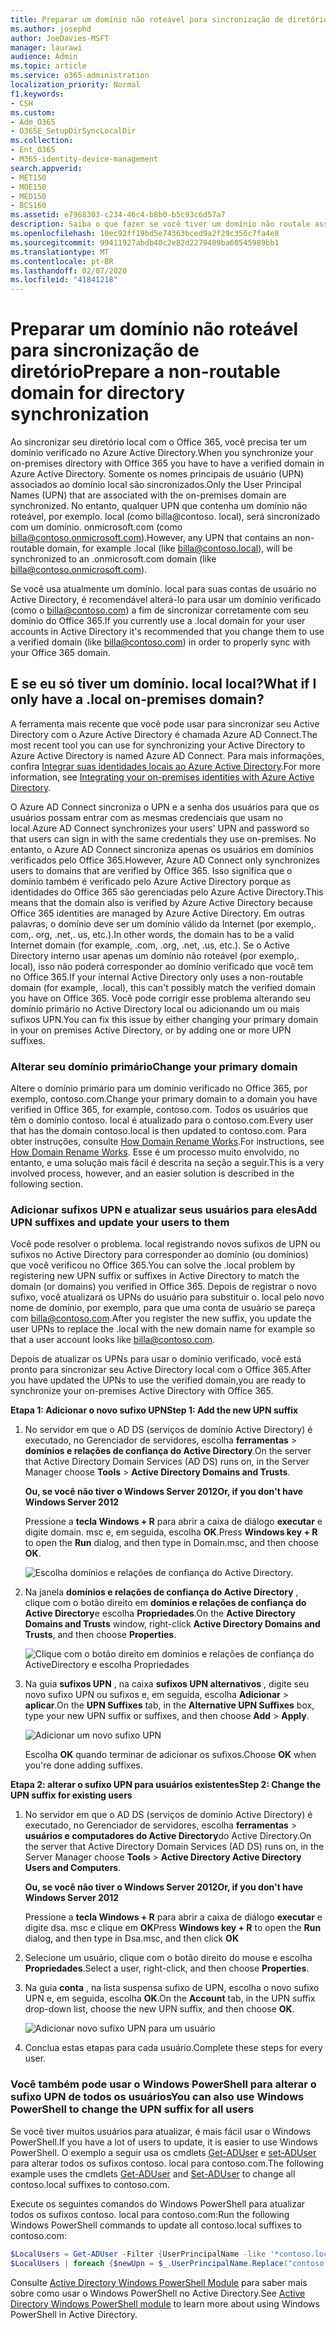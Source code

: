 ```yaml
---
title: Preparar um domínio não roteável para sincronização de diretório
ms.author: josephd
author: JoeDavies-MSFT
manager: laurawi
audience: Admin
ms.topic: article
ms.service: o365-administration
localization_priority: Normal
f1.keywords:
- CSH
ms.custom:
- Adm_O365
- O365E_SetupDirSyncLocalDir
ms.collection:
- Ent_O365
- M365-identity-device-management
search.appverid:
- MET150
- MOE150
- MED150
- BCS160
ms.assetid: e7968303-c234-46c4-b8b0-b5c93c6d57a7
description: Saiba o que fazer se você tiver um domínio não routale associado aos seus usuários locais antes de sincronizar com o Office 365.
ms.openlocfilehash: 10ec92ff19bd5e74363bced9a2f29c356c7fa4e8
ms.sourcegitcommit: 99411927abdb40c2e82d2279489ba60545989bb1
ms.translationtype: MT
ms.contentlocale: pt-BR
ms.lasthandoff: 02/07/2020
ms.locfileid: "41841218"
---
```

# <a name="prepare-a-non-routable-domain-for-directory-synchronization"></a><span data-ttu-id="24b45-103">Preparar um domínio não roteável para sincronização de diretório</span><span class="sxs-lookup"><span data-stu-id="24b45-103">Prepare a non-routable domain for directory synchronization</span></span>
<span data-ttu-id="24b45-104">Ao sincronizar seu diretório local com o Office 365, você precisa ter um domínio verificado no Azure Active Directory.</span><span class="sxs-lookup"><span data-stu-id="24b45-104">When you synchronize your on-premises directory with Office 365 you have to have a verified domain in Azure Active Directory.</span></span> <span data-ttu-id="24b45-105">Somente os nomes principais de usuário (UPN) associados ao domínio local são sincronizados.</span><span class="sxs-lookup"><span data-stu-id="24b45-105">Only the User Principal Names (UPN) that are associated with the on-premises domain are synchronized.</span></span> <span data-ttu-id="24b45-106">No entanto, qualquer UPN que contenha um domínio não roteável, por exemplo. local (como billa@contoso. local), será sincronizado com um domínio. onmicrosoft.com (como billa@contoso.onmicrosoft.com).</span><span class="sxs-lookup"><span data-stu-id="24b45-106">However, any UPN that contains an non-routable domain, for example .local (like billa@contoso.local), will be synchronized to an .onmicrosoft.com domain (like billa@contoso.onmicrosoft.com).</span></span> 

<span data-ttu-id="24b45-107">Se você usa atualmente um domínio. local para suas contas de usuário no Active Directory, é recomendável alterá-lo para usar um domínio verificado (como o billa@contoso.com) a fim de sincronizar corretamente com seu domínio do Office 365.</span><span class="sxs-lookup"><span data-stu-id="24b45-107">If you currently use a .local domain for your user accounts in Active Directory it's recommended that you change them to use a verified domain (like billa@contoso.com) in order to properly sync with your Office 365 domain.</span></span>
  
## <a name="what-if-i-only-have-a-local-on-premises-domain"></a><span data-ttu-id="24b45-108">E se eu só tiver um domínio. local local?</span><span class="sxs-lookup"><span data-stu-id="24b45-108">What if I only have a .local on-premises domain?</span></span>

<span data-ttu-id="24b45-109">A ferramenta mais recente que você pode usar para sincronizar seu Active Directory com o Azure Active Directory é chamada Azure AD Connect.</span><span class="sxs-lookup"><span data-stu-id="24b45-109">The most recent tool you can use for synchronizing your Active Directory to Azure Active Directory is named Azure AD Connect.</span></span> <span data-ttu-id="24b45-110">Para mais informações, confira [Integrar suas identidades locais ao Azure Active Directory](https://docs.microsoft.com/azure/architecture/reference-architectures/identity/azure-ad).</span><span class="sxs-lookup"><span data-stu-id="24b45-110">For more information, see [Integrating your on-premises identities with Azure Active Directory](https://docs.microsoft.com/azure/architecture/reference-architectures/identity/azure-ad).</span></span>
  
<span data-ttu-id="24b45-111">O Azure AD Connect sincroniza o UPN e a senha dos usuários para que os usuários possam entrar com as mesmas credenciais que usam no local.</span><span class="sxs-lookup"><span data-stu-id="24b45-111">Azure AD Connect synchronizes your users' UPN and password so that users can sign in with the same credentials they use on-premises.</span></span> <span data-ttu-id="24b45-112">No entanto, o Azure AD Connect sincroniza apenas os usuários em domínios verificados pelo Office 365.</span><span class="sxs-lookup"><span data-stu-id="24b45-112">However, Azure AD Connect only synchronizes users to domains that are verified by Office 365.</span></span> <span data-ttu-id="24b45-113">Isso significa que o domínio também é verificado pelo Azure Active Directory porque as identidades do Office 365 são gerenciadas pelo Azure Active Directory.</span><span class="sxs-lookup"><span data-stu-id="24b45-113">This means that the domain also is verified by Azure Active Directory because Office 365 identities are managed by Azure Active Directory.</span></span> <span data-ttu-id="24b45-114">Em outras palavras, o domínio deve ser um domínio válido da Internet (por exemplo,. com,. org, .net,. us, etc.).</span><span class="sxs-lookup"><span data-stu-id="24b45-114">In other words, the domain has to be a valid Internet domain (for example, .com, .org, .net, .us, etc.).</span></span> <span data-ttu-id="24b45-115">Se o Active Directory interno usar apenas um domínio não roteável (por exemplo,. local), isso não poderá corresponder ao domínio verificado que você tem no Office 365.</span><span class="sxs-lookup"><span data-stu-id="24b45-115">If your internal Active Directory only uses a non-routable domain (for example, .local), this can't possibly match the verified domain you have on Office 365.</span></span> <span data-ttu-id="24b45-116">Você pode corrigir esse problema alterando seu domínio primário no Active Directory local ou adicionando um ou mais sufixos UPN.</span><span class="sxs-lookup"><span data-stu-id="24b45-116">You can fix this issue by either changing your primary domain in your on premises Active Directory, or by adding one or more UPN suffixes.</span></span>
  
### <a name="change-your-primary-domain"></a><span data-ttu-id="24b45-117">**Alterar seu domínio primário**</span><span class="sxs-lookup"><span data-stu-id="24b45-117">**Change your primary domain**</span></span>

<span data-ttu-id="24b45-118">Altere o domínio primário para um domínio verificado no Office 365, por exemplo, contoso.com.</span><span class="sxs-lookup"><span data-stu-id="24b45-118">Change your primary domain to a domain you have verified in Office 365, for example, contoso.com.</span></span> <span data-ttu-id="24b45-119">Todos os usuários que têm o domínio contoso. local é atualizado para o contoso.com.</span><span class="sxs-lookup"><span data-stu-id="24b45-119">Every user that has the domain contoso.local is then updated to contoso.com.</span></span> <span data-ttu-id="24b45-120">Para obter instruções, consulte [How Domain Rename Works](https://go.microsoft.com/fwlink/p/?LinkId=624174).</span><span class="sxs-lookup"><span data-stu-id="24b45-120">For instructions, see [How Domain Rename Works](https://go.microsoft.com/fwlink/p/?LinkId=624174).</span></span> <span data-ttu-id="24b45-121">Esse é um processo muito envolvido, no entanto, e uma solução mais fácil é descrita na seção a seguir.</span><span class="sxs-lookup"><span data-stu-id="24b45-121">This is a very involved process, however, and an easier solution is described in the following section.</span></span>
  
### <a name="add-upn-suffixes-and-update-your-users-to-them"></a><span data-ttu-id="24b45-122">**Adicionar sufixos UPN e atualizar seus usuários para eles**</span><span class="sxs-lookup"><span data-stu-id="24b45-122">**Add UPN suffixes and update your users to them**</span></span>

<span data-ttu-id="24b45-123">Você pode resolver o problema. local registrando novos sufixos de UPN ou sufixos no Active Directory para corresponder ao domínio (ou domínios) que você verificou no Office 365.</span><span class="sxs-lookup"><span data-stu-id="24b45-123">You can solve the .local problem by registering new UPN suffix or suffixes in Active Directory to match the domain (or domains) you verified in Office 365.</span></span> <span data-ttu-id="24b45-124">Depois de registrar o novo sufixo, você atualizará os UPNs do usuário para substituir o. local pelo novo nome de domínio, por exemplo, para que uma conta de usuário se pareça com billa@contoso.com.</span><span class="sxs-lookup"><span data-stu-id="24b45-124">After you register the new suffix, you update the user UPNs to replace the .local with the new domain name for example so that a user account looks like billa@contoso.com.</span></span>
  
<span data-ttu-id="24b45-125">Depois de atualizar os UPNs para usar o domínio verificado, você está pronto para sincronizar seu Active Directory local com o Office 365.</span><span class="sxs-lookup"><span data-stu-id="24b45-125">After you have updated the UPNs to use the verified domain,you are ready to synchronize your on-premises Active Directory with Office 365.</span></span>
  
 <span data-ttu-id="24b45-126">**Etapa 1: Adicionar o novo sufixo UPN**</span><span class="sxs-lookup"><span data-stu-id="24b45-126">**Step 1: Add the new UPN suffix**</span></span>
  
1. <span data-ttu-id="24b45-127">No servidor em que o AD DS (serviços de domínio Active Directory) é executado, no Gerenciador de servidores, escolha **ferramentas** \> **domínios e relações de confiança do Active Directory**.</span><span class="sxs-lookup"><span data-stu-id="24b45-127">On the server that Active Directory Domain Services (AD DS) runs on, in the Server Manager choose **Tools** \> **Active Directory Domains and Trusts**.</span></span>
    
    <span data-ttu-id="24b45-128">**Ou, se você não tiver o Windows Server 2012**</span><span class="sxs-lookup"><span data-stu-id="24b45-128">**Or, if you don't have Windows Server 2012**</span></span>
    
    <span data-ttu-id="24b45-129">Pressione a **tecla Windows + R** para abrir a caixa de diálogo **executar** e digite domain. msc e, em seguida, escolha **OK**.</span><span class="sxs-lookup"><span data-stu-id="24b45-129">Press **Windows key + R** to open the **Run** dialog, and then type in Domain.msc, and then choose **OK**.</span></span>
    
    ![Escolha domínios e relações de confiança do Active Directory.](media/46b6e007-9741-44af-8517-6f682e0ac974.png)
  
2. <span data-ttu-id="24b45-131">Na janela **domínios e relações de confiança do Active Directory** , clique com o botão direito em **domínios e relações de confiança do Active Directory**e escolha **Propriedades**.</span><span class="sxs-lookup"><span data-stu-id="24b45-131">On the **Active Directory Domains and Trusts** window, right-click **Active Directory Domains and Trusts**, and then choose **Properties**.</span></span>
    
    ![Clique com o botão direito em domínios e relações de confiança do ActiveDirectory e escolha Propriedades](media/39d20812-ffb5-4ba9-8d7b-477377ac360d.png)
  
3. <span data-ttu-id="24b45-133">Na guia **sufixos UPN** , na caixa **sufixos UPN alternativos** , digite seu novo sufixo UPN ou sufixos e, em seguida, escolha **Adicionar** \> **aplicar**.</span><span class="sxs-lookup"><span data-stu-id="24b45-133">On the **UPN Suffixes** tab, in the **Alternative UPN Suffixes** box, type your new UPN suffix or suffixes, and then choose **Add** \> **Apply**.</span></span>
    
    ![Adicionar um novo sufixo UPN](media/a4aaf919-7adf-469a-b93f-83ef284c0915.PNG)
  
    <span data-ttu-id="24b45-135">Escolha **OK** quando terminar de adicionar os sufixos.</span><span class="sxs-lookup"><span data-stu-id="24b45-135">Choose **OK** when you're done adding suffixes.</span></span> 
    
 <span data-ttu-id="24b45-136">**Etapa 2: alterar o sufixo UPN para usuários existentes**</span><span class="sxs-lookup"><span data-stu-id="24b45-136">**Step 2: Change the UPN suffix for existing users**</span></span>
  
1. <span data-ttu-id="24b45-137">No servidor em que o AD DS (serviços de domínio Active Directory) é executado, no Gerenciador de servidores, escolha **ferramentas** \> **usuários e computadores do Active Directory**do Active Directory.</span><span class="sxs-lookup"><span data-stu-id="24b45-137">On the server that Active Directory Domain Services (AD DS) runs on, in the Server Manager choose **Tools** \> **Active Directory Active Directory Users and Computers**.</span></span>
    
    <span data-ttu-id="24b45-138">**Ou, se você não tiver o Windows Server 2012**</span><span class="sxs-lookup"><span data-stu-id="24b45-138">**Or, if you don't have Windows Server 2012**</span></span>
    
    <span data-ttu-id="24b45-139">Pressione a **tecla Windows + R** para abrir a caixa de diálogo **executar** e digite dsa. msc e clique em **OK**</span><span class="sxs-lookup"><span data-stu-id="24b45-139">Press **Windows key + R** to open the **Run** dialog, and then type in Dsa.msc, and then click **OK**</span></span>
    
2. <span data-ttu-id="24b45-140">Selecione um usuário, clique com o botão direito do mouse e escolha **Propriedades**.</span><span class="sxs-lookup"><span data-stu-id="24b45-140">Select a user, right-click, and then choose **Properties**.</span></span>
    
3. <span data-ttu-id="24b45-141">Na guia **conta** , na lista suspensa sufixo de UPN, escolha o novo sufixo UPN e, em seguida, escolha **OK**.</span><span class="sxs-lookup"><span data-stu-id="24b45-141">On the **Account** tab, in the UPN suffix drop-down list, choose the new UPN suffix, and then choose **OK**.</span></span>
    
    ![Adicionar novo sufixo UPN para um usuário](media/54876751-49f0-48cc-b864-2623c4835563.png)
  
4. <span data-ttu-id="24b45-143">Conclua estas etapas para cada usuário.</span><span class="sxs-lookup"><span data-stu-id="24b45-143">Complete these steps for every user.</span></span>
    
   
### <a name="you-can-also-use-windows-powershell-to-change-the-upn-suffix-for-all-users"></a><span data-ttu-id="24b45-144">**Você também pode usar o Windows PowerShell para alterar o sufixo UPN de todos os usuários**</span><span class="sxs-lookup"><span data-stu-id="24b45-144">**You can also use Windows PowerShell to change the UPN suffix for all users**</span></span>

<span data-ttu-id="24b45-145">Se você tiver muitos usuários para atualizar, é mais fácil usar o Windows PowerShell.</span><span class="sxs-lookup"><span data-stu-id="24b45-145">If you have a lot of users to update, it is easier to use Windows PowerShell.</span></span> <span data-ttu-id="24b45-146">O exemplo a seguir usa os cmdlets [Get-ADUser](https://go.microsoft.com/fwlink/p/?LinkId=624312) e [set-ADUser](https://go.microsoft.com/fwlink/p/?LinkId=624313) para alterar todos os sufixos contoso. local para contoso.com.</span><span class="sxs-lookup"><span data-stu-id="24b45-146">The following example uses the cmdlets [Get-ADUser](https://go.microsoft.com/fwlink/p/?LinkId=624312) and [Set-ADUser](https://go.microsoft.com/fwlink/p/?LinkId=624313) to change all contoso.local suffixes to contoso.com.</span></span> 

<span data-ttu-id="24b45-147">Execute os seguintes comandos do Windows PowerShell para atualizar todos os sufixos contoso. local para contoso.com:</span><span class="sxs-lookup"><span data-stu-id="24b45-147">Run the following Windows PowerShell commands to update all contoso.local suffixes to contoso.com:</span></span>
    
  ```powershell
  $LocalUsers = Get-ADUser -Filter {UserPrincipalName -like '*contoso.local'} -Properties userPrincipalName -ResultSetSize $null
  $LocalUsers | foreach {$newUpn = $_.UserPrincipalName.Replace("contoso.local","contoso.com"); $_ | Set-ADUser -UserPrincipalName $newUpn}
  ```

<span data-ttu-id="24b45-148">Consulte [Active Directory Windows PowerShell Module](https://go.microsoft.com/fwlink/p/?LinkId=624314) para saber mais sobre como usar o Windows PowerShell no Active Directory.</span><span class="sxs-lookup"><span data-stu-id="24b45-148">See [Active Directory Windows PowerShell module](https://go.microsoft.com/fwlink/p/?LinkId=624314) to learn more about using Windows PowerShell in Active Directory.</span></span> 

